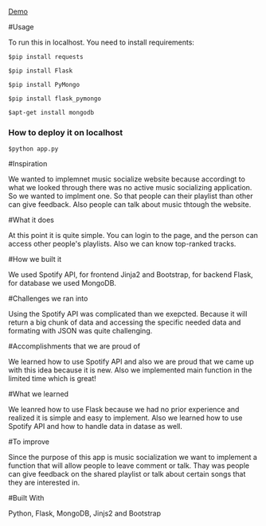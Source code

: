 [Demo](https://youtu.be/AmVxpNVYPXg)


#Usage

To run this in localhost. You need to install requirements:

`$pip install requests`

`$pip install Flask`

`$pip install PyMongo`

`$pip install flask_pymongo`

`$apt-get install mongodb`

### How to deploy it on localhost 
`$python app.py`

#Inspiration

We wanted to implemnet music socialize website because accordingt to what we looked through there was  no active music socializing application. So we wanted to implment one. So that people can their playlist than other can give feedback. Also people can talk about music thtough the website. 


#What it does

At this point it is quite simple. You can login to the page, and the person can access other people's playlists. Also we can know top-ranked tracks.

#How we built it

We used Spotify API, for frontend Jinja2 and Bootstrap, for backend Flask, for database we used MongoDB.


#Challenges we ran into

Using the Spotify API was complicated than we exepcted. Because it will return a big chunk of data and accessing the specific needed data and formating with JSON was quite challenging. 


#Accomplishments that we are proud of

We learned how to use Spotify API and also we are proud that we came up with this idea because it is new. Also
we implemented main function in the limited time which is great!


#What we learned

We leanred how to use Flask because we had no prior experience and realized it is simple and easy to implement. Also we learned how to use Spotify API and how to handle data in datase as well.


#To improve

Since the purpose of this app is music socialization we want to implement a function that will allow people to leave comment or talk. Thay was people can give feedback on the shared playlist or talk about certain songs that they are interested in.

#Built With

Python, Flask, MongoDB, Jinjs2 and Bootstrap



 

